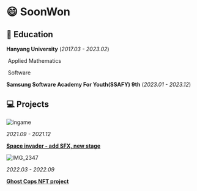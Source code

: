 # :smile: SoonWon

## :book: Education

**Hanyang University**  (*2017.03 - 2023.02*)

​	Applied Mathematics

​	Software


**Samsung Software Academy For Youth(SSAFY) 9th**  (*2023.01 - 2023.12*)

## :computer: Projects

![ingame](https://upload.wikimedia.org/wikipedia/en/2/20/SpaceInvaders-Gameplay.gif)

*2021.09 - 2021.12*

[**Space invader - add SFX, new stage**](https://github.com/YeomSoonWon/Hello_Wolrd)

![IMG_2347](https://user-images.githubusercontent.com/71970215/211973005-f8463349-42c4-4927-8c4b-46cdc2006586.JPG)

*2022.03 - 2022.09*

[**Ghost Cops NFT project**](https://github.com/YeomSoonWon/ghost_nft_project)
